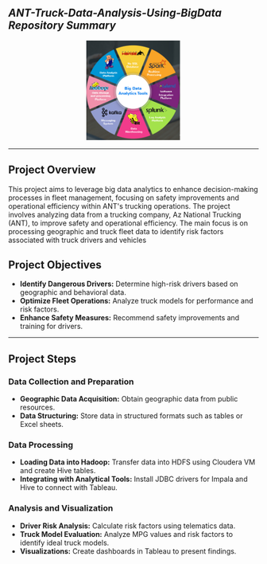 <h2 align= "Left"><em>ANT-Truck-Data-Analysis-Using-BigData Repository Summary</em></h2>

<div align="center">
  <img height="200" src="https://github.com/shreyjain99/ANT-Truck-Data-Analysis-Using-BigData/blob/main/src%20files/1670071405703.png"/>
</div>

<hr width="100%" size="2">

<body>

<h2>Project Overview</h2>
    <p>This project aims to leverage big data analytics to enhance decision-making processes in fleet management, focusing on safety improvements and operational efficiency within ANT's trucking operations. The project involves analyzing data from a trucking company, Az National Trucking (ANT), to improve safety and operational efficiency. The main focus is on processing geographic and truck fleet data to identify risk factors associated with truck drivers and vehicles</p>



  <h2>Project Objectives</h2>
    <ul>
        <li><strong>Identify Dangerous Drivers:</strong> Determine high-risk drivers based on geographic and behavioral data.</li>
        <li><strong>Optimize Fleet Operations:</strong> Analyze truck models for performance and risk factors.</li>
        <li><strong>Enhance Safety Measures:</strong> Recommend safety improvements and training for drivers.</li>
    </ul>

<hr width="100%" size="2">

  <h2>Project Steps</h2>

  <h3>Data Collection and Preparation</h3>
    <ul>
        <li><strong>Geographic Data Acquisition:</strong> Obtain geographic data from public resources.</li>
        <li><strong>Data Structuring:</strong> Store data in structured formats such as tables or Excel sheets.</li>
    </ul>

  <h3>Data Processing</h3>
    <ul>
        <li><strong>Loading Data into Hadoop:</strong> Transfer data into HDFS using Cloudera VM and create Hive tables.</li>
        <li><strong>Integrating with Analytical Tools:</strong> Install JDBC drivers for Impala and Hive to connect with Tableau.</li>
    </ul>

  <h3>Analysis and Visualization</h3>
    <ul>
        <li><strong>Driver Risk Analysis:</strong> Calculate risk factors using telematics data.</li>
        <li><strong>Truck Model Evaluation:</strong> Analyze MPG values and risk factors to identify ideal truck models.</li>
        <li><strong>Visualizations:</strong> Create dashboards in Tableau to present findings.</li>
    </ul>

</body>
</html>
